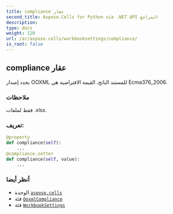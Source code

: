 ```yaml
---
title: compliance عقار
second_title: Aspose.Cells for Python via .NET API المراجع
description:
type: docs
weight: 120
url: /ar/aspose.cells/workbooksettings/compliance/
is_root: false
---
```

##  compliance عقار

يحدد إصدار OOXML للمستند الناتج. القيمة الافتراضية هي Ecma376_2006.

###  ملاحظات

فقط لملفات .xlsx.
###  تعريف:
```python
@property
def compliance(self):
    ...
@compliance.setter
def compliance(self, value):
    ...
```

###  أنظر أيضا
* الوحدة [`aspose.cells`](../../)
* فئة [`OoxmlCompliance`](/cells/python-net/ar/aspose.cells/ooxmlcompliance)
* فئة [`WorkbookSettings`](/cells/python-net/ar/aspose.cells/workbooksettings)
